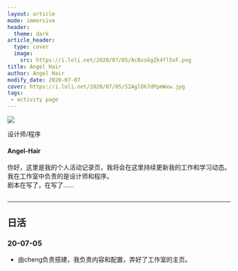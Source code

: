 ```yaml
---
layout: article
mode: immersive
header:
  theme: dark
article_header:
  type: cover
  image:
    src: https://i.loli.net/2020/07/05/AcBvsGgZk4fl5xF.png
title: Angel Hair
author: Angel Hair
modify_date: 2020-07-07
cover: https://i.loli.net/2020/07/05/S2AglOk7dPpmWxw.jpg
tags:
 - activity page
---
```


<style>
.center{
          display: flex;
          justify-content: center;
        }
</style>

<div class="center">
  <div class="card">
    <div class="card__image">
      <img class="image" src="https://i.loli.net/2020/07/05/S2AglOk7dPpmWxw.jpg"/>
      <div class="overlay overlay--bottom">
        <p>设计师/程序</p>
      </div>
    </div>
    <div class="card__content">
      <div class="card__header">
        <h4>Angel-Hair</h4>
      </div>
      <p>
      你好，这里是我的个人活动记录页，我将会在这里持续更新我的工作和学习动态。我在工作室中负责的是设计师和程序。<br />剧本在写了，在写了……
      </p>
    </div>
  </div>
</div>

<!--more-->

---

## 日活

### 20-07-05

* 由cheng负责搭建，我负责内容和配置，弄好了工作室的主页。
